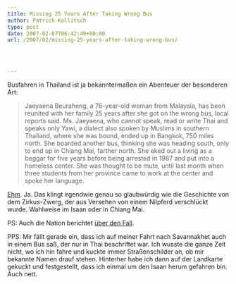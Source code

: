 ```yaml
---
title: Missing 25 Years After Taking Wrong Bus
author: Patrick Kollitsch
type: post
date: 2007-02-07T06:42:49+00:00
url: /2007/02/missing-25-years-after-taking-wrong-bus/




---
```

Busfahren in Thailand ist ja bekannterma&szlig;en ein Abenteuer der besonderen Art:

> Jaeyaena Beuraheng, a 76-year-old woman from Malaysia, has been reunited with her family 25 years after she got on the wrong bus, local reports said. Ms. Jaeyaena, who cannot speak, read or write Thai and speaks only Yawi, a dialect also spoken by Muslims in southern Thailand, where she was bound, ended up in Bangkok, 750 miles north. She boarded another bus, thinking she was heading south, only to end up in Chiang Mai, farther north. She eked out a living as a beggar for five years before being arrested in 1987 and put into a homeless center. She was thought to be mute, until last month when three students from her province came to work at the center and spoke her language.

[Ehm][1]. Ja. Das klingt irgendwie genau so glaubw&uuml;rdig wie die Geschichte von dem Zirkus-Zwerg, der aus Versehen von einem Nilpferd verschl&uuml;ckt wurde. Wahlweise im Isaan oder in Chiang Mai.

PS: Auch die Nation berichtet [&uuml;ber den Fall][2].

PPS: Mir f&auml;llt gerade ein, dass ich auf meiner Fahrt nach Savannakhet auch in einem Bus sa&szlig;, der nur in Thai beschriftet war. Ich wusste die ganze Zeit nicht, wo ich hin fahre und kuckte immer Stra&szlig;enschilder an, ob mir bekannte Namen drauf stehen. Hinterher habe ich dann auf der Landkarte gekuckt und festgestellt, dass ich einmal um den Isaan herum gefahren bin. Auch nett.

 [1]: http://www.nytimes.com/2007/02/07/world/asia/07briefs-MISSING25YEA_BRF.html?_r=1&oref=slogin
 [2]: http://www.nationmultimedia.com/2007/02/06/national/national_30026065.php